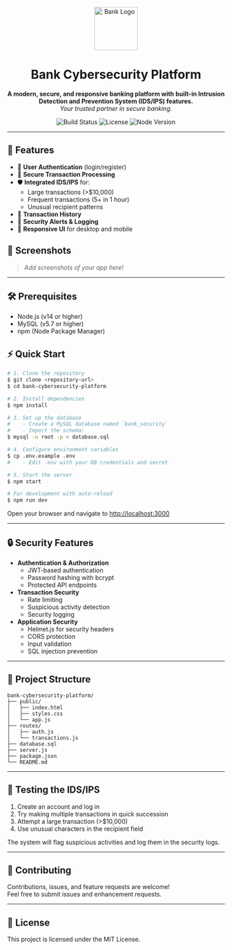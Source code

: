 <!-- PROJECT LOGO -->
<p align="center">
  <img src="https://img.icons8.com/ios-filled/100/004990/bank-building.png" alt="Bank Logo" width="100"/>
</p>

<h1 align="center">Bank Cybersecurity Platform</h1>

<p align="center">
  <b>A modern, secure, and responsive banking platform with built-in Intrusion Detection and Prevention System (IDS/IPS) features.</b>
  <br/>
  <i>Your trusted partner in secure banking.</i>
</p>

<p align="center">
  <img src="https://img.shields.io/badge/build-passing-brightgreen" alt="Build Status"/>
  <img src="https://img.shields.io/badge/license-MIT-blue" alt="License"/>
  <img src="https://img.shields.io/badge/node-%3E=14.0.0-blue" alt="Node Version"/>
</p>

---

## 🚀 Features

- 🔐 <b>User Authentication</b> (login/register)
- 💸 <b>Secure Transaction Processing</b>
- 🛡️ <b>Integrated IDS/IPS</b> for:
  - Large transactions (>$10,000)
  - Frequent transactions (5+ in 1 hour)
  - Unusual recipient patterns
- 📜 <b>Transaction History</b>
- 🚨 <b>Security Alerts & Logging</b>
- 📱 <b>Responsive UI</b> for desktop and mobile

## 📸 Screenshots

> _Add screenshots of your app here!_

---

## 🛠️ Prerequisites

- Node.js (v14 or higher)
- MySQL (v5.7 or higher)
- npm (Node Package Manager)

## ⚡ Quick Start

```bash
# 1. Clone the repository
$ git clone <repository-url>
$ cd bank-cybersecurity-platform

# 2. Install dependencies
$ npm install

# 3. Set up the database
#    - Create a MySQL database named `bank_security`
#    - Import the schema:
$ mysql -u root -p < database.sql

# 4. Configure environment variables
$ cp .env.example .env
#    - Edit .env with your DB credentials and secret

# 5. Start the server
$ npm start

# For development with auto-reload
$ npm run dev
```

Open your browser and navigate to [http://localhost:3000](http://localhost:3000)

---

## 🔒 Security Features

- **Authentication & Authorization**
  - JWT-based authentication
  - Password hashing with bcrypt
  - Protected API endpoints
- **Transaction Security**
  - Rate limiting
  - Suspicious activity detection
  - Security logging
- **Application Security**
  - Helmet.js for security headers
  - CORS protection
  - Input validation
  - SQL injection prevention

---

## 📁 Project Structure

```
bank-cybersecurity-platform/
├── public/
│   ├── index.html
│   ├── styles.css
│   └── app.js
├── routes/
│   ├── auth.js
│   └── transactions.js
├── database.sql
├── server.js
├── package.json
└── README.md
```

---

## 🧪 Testing the IDS/IPS

1. Create an account and log in
2. Try making multiple transactions in quick succession
3. Attempt a large transaction (>$10,000)
4. Use unusual characters in the recipient field

The system will flag suspicious activities and log them in the security logs.

---

## 🤝 Contributing

Contributions, issues, and feature requests are welcome!<br>
Feel free to submit issues and enhancement requests.

---

## 📄 License

This project is licensed under the MIT License. 